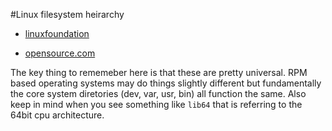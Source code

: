 #Linux filesystem heirarchy

- [linuxfoundation](https://www.linuxfoundation.org/blog/blog/classic-sysadmin-the-linux-filesystem-explained)

- [opensource.com](https://opensource.com/life/16/10/introduction-linux-filesystems)

The key thing to rememeber here is that these are pretty universal. RPM based operating systems may do things slightly different but fundamentally the core system diretories (dev, var, usr, bin) all function the same. Also keep in mind when you see something like `lib64` that is referring to the 64bit cpu architecture.
